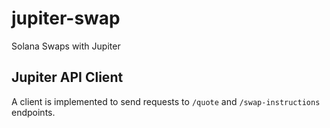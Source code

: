 # jupiter-swap
Solana Swaps with Jupiter

## Jupiter API Client
A client is implemented to send requests to `/quote` and `/swap-instructions` endpoints.
